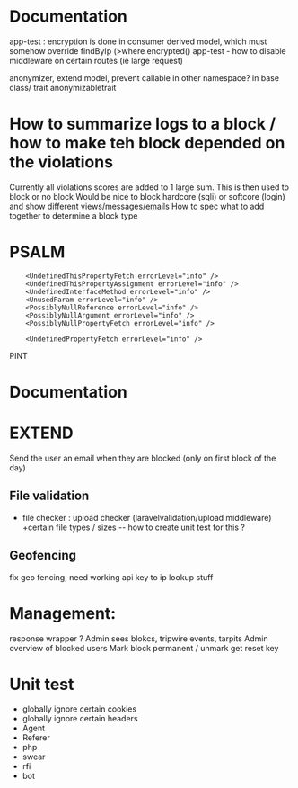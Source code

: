
# Documentation
app-test : encryption is done in consumer derived model, which must somehow override findByIp (>where encrypted()
app-test - how to disable middleware on certain routes (ie large request)

anonymizer, extend model, prevent callable in other namespace? in base class/ trait anonymizabletrait

# How to summarize logs to a block / how to make teh block depended on the violations
Currently all violations scores are added to 1 large sum. This is then used to block or no block
Would be nice to block hardcore (sqli) or softcore (login) and show different views/messages/emails
How to spec what to add together to determine a block type

# PSALM
        <UndefinedThisPropertyFetch errorLevel="info" />
        <UndefinedThisPropertyAssignment errorLevel="info" />
        <UndefinedInterfaceMethod errorLevel="info" />
        <UnusedParam errorLevel="info" />
        <PossiblyNullReference errorLevel="info" />
        <PossiblyNullArgument errorLevel="info" />
        <PossiblyNullPropertyFetch errorLevel="info" />

        <UndefinedPropertyFetch errorLevel="info" />

PINT

# Documentation 
# EXTEND
Send the user an email when they are blocked (only on first block of the day)

## File validation
- file checker : upload checker (laravelvalidation/upload middleware) +certain file types / sizes
-- how to create unit test for this ?

## Geofencing
fix geo fencing, need working api key to ip lookup stuff

# Management:
response wrapper ?
Admin sees blokcs, tripwire events, tarpits
Admin overview of blocked users
Mark block permanent / unmark
get reset key

# Unit test
- globally ignore certain cookies
- globally ignore certain headers
- Agent
- Referer
- php
- swear
- rfi
- bot
